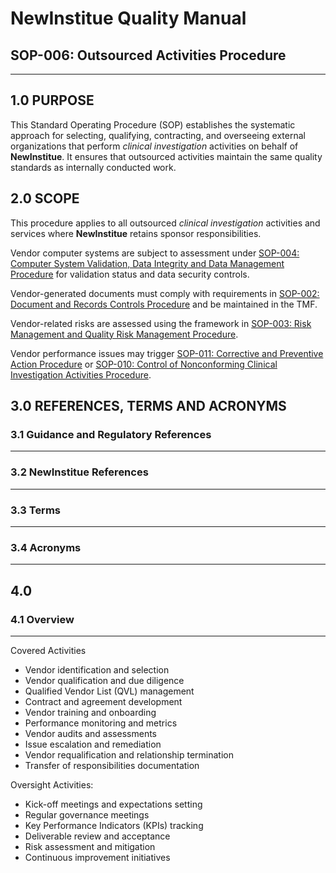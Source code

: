 # __NewInstitue__ Quality Manual
## SOP-006: Outsourced Activities Procedure
-----------------------------------------------------------------------

## 1.0 PURPOSE

This Standard Operating Procedure (SOP) establishes the systematic approach for
selecting, qualifying, contracting, and overseeing external organizations that
perform *clinical investigation* activities on behalf of __NewInstitue__.
It ensures that outsourced activities maintain the same quality standards as
internally conducted work.

## 2.0 SCOPE

This procedure applies to all outsourced *clinical investigation* activities and
services where __NewInstitue__ retains sponsor responsibilities.

Vendor computer systems are subject to assessment under
[SOP-004: Computer System Validation, Data Integrity and Data Management Procedure](SOP-004--Computer_System_Validation_Data_Integrity_and_Data_Management_Procedure.md)
for validation status and data security controls.

Vendor-generated documents must comply with requirements in
[SOP-002: Document and Records Controls Procedure](SOP-002--Document_and_Records_Controls_Procedure.md)
and be maintained in the TMF.

Vendor-related risks are assessed using the framework in
[SOP-003: Risk Management and Quality Risk Management Procedure](SOP-003--Risk_Management_and_Quality_Risk_Management_Procedure.md).

Vendor performance issues may trigger [SOP-011: Corrective and Preventive Action
Procedure](todo) or [SOP-010: Control of Nonconforming Clinical Investigation Activities
Procedure](todo).

## 3.0 REFERENCES, TERMS AND ACRONYMS

### 3.1 Guidance and Regulatory References
-----------------------------------------------------------------------

### 3.2 __NewInstitue__ References 
-----------------------------------------------------------------------

### 3.3 Terms
-----------------------------------------------------------------------

### 3.4 Acronyms
-----------------------------------------------------------------------

## 4.0

### 4.1 Overview
-----------------------------------------------------------------------

Covered Activities

- Vendor identification and selection
- Vendor qualification and due diligence
- Qualified Vendor List (QVL) management
- Contract and agreement development
- Vendor training and onboarding
- Performance monitoring and metrics
- Vendor audits and assessments
- Issue escalation and remediation
- Vendor requalification and relationship termination
- Transfer of responsibilities documentation

Oversight Activities:

- Kick-off meetings and expectations setting
- Regular governance meetings
- Key Performance Indicators (KPIs) tracking
- Deliverable review and acceptance
- Risk assessment and mitigation
- Continuous improvement initiatives

